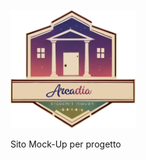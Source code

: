 [<img alt="alt_text" width="200px" src="images/logo.png" />]([https://www.google.com/](https://espositofabian.github.io/arcadia-story/))

Sito Mock-Up per progetto
